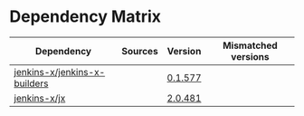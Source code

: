 # Dependency Matrix

Dependency | Sources | Version | Mismatched versions
---------- | ------- | ------- | -------------------
[jenkins-x/jenkins-x-builders](https://github.com/jenkins-x/jenkins-x-builders) |  | [0.1.577]() | 
[jenkins-x/jx](https://github.com/jenkins-x/jx) |  | [2.0.481](https://github.com/jenkins-x/jx/releases/tag/v2.0.481) | 
